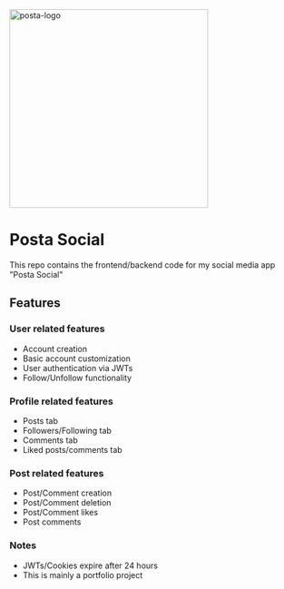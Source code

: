<img width="350" height="350" alt="posta-logo" src="https://github.com/user-attachments/assets/7d21cd19-e7be-4bc1-a72f-222d2b28e8ec" />

# Posta Social

This repo contains the frontend/backend code for my social media app "Posta Social"

## Features

### User related features
- Account creation
- Basic account customization
- User authentication via JWTs
- Follow/Unfollow functionality

### Profile related features
- Posts tab
- Followers/Following tab
- Comments tab
- Liked posts/comments tab

### Post related features
- Post/Comment creation
- Post/Comment deletion
- Post/Comment likes
- Post comments

### Notes
- JWTs/Cookies expire after 24 hours
- This is mainly a portfolio project
